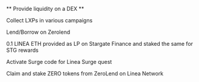 ** Provide liquidity on a DEX **

Collect LXPs in various campaigns

Lend/Borrow on Zerolend

0.1 LINEA ETH provided as LP on Stargate Finance and staked the same for STG rewards

Activate Surge code for Linea Surge quest

Claim and stake ZERO tokens from ZeroLend on Linea Network
